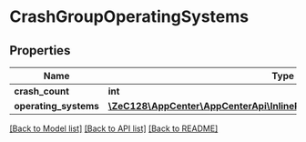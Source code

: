 # CrashGroupOperatingSystems

## Properties
Name | Type | Description | Notes
------------ | ------------- | ------------- | -------------
**crash_count** | **int** |  | [optional] 
**operating_systems** | [**\ZeC128\AppCenter\AppCenterApi\InlineResponse20095OperatingSystems[]**](InlineResponse20095OperatingSystems.md) |  | [optional] 

[[Back to Model list]](../README.md#documentation-for-models) [[Back to API list]](../README.md#documentation-for-api-endpoints) [[Back to README]](../README.md)


